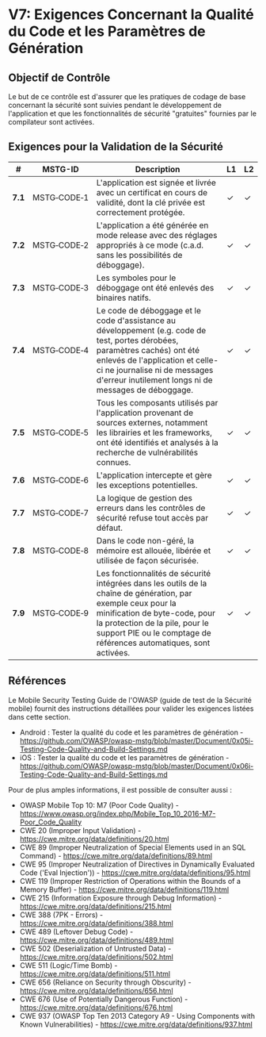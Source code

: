# V7: Exigences Concernant la Qualité du Code et les Paramètres de Génération

## Objectif de Contrôle

Le but de ce contrôle est d'assurer que les pratiques de codage de base concernant la sécurité sont suivies pendant le développement de l'application et que les fonctionnalités de sécurité "gratuites" fournies par le compilateur sont activées.

## Exigences pour la Validation de la Sécurité

| # | MSTG-ID | Description | L1 | L2 |
| --- | --- | --- | --- | --- |
| **7.1** | MSTG‑CODE‑1 | L'application est signée et livrée avec un certificat en cours de validité, dont la clé privée est correctement protégée. | ✓ | ✓ |
| **7.2** | MSTG‑CODE‑2 | L'application a été générée en mode release avec des réglages appropriés à ce mode (c.a.d. sans les possibilités de déboggage). | ✓ | ✓ |
| **7.3** | MSTG‑CODE‑3 | Les symboles pour le déboggage ont été enlevés des binaires natifs. | ✓ | ✓ |
| **7.4** | MSTG‑CODE‑4 | Le code de déboggage et le code d'assistance au développement (e.g. code de test, portes dérobées, paramètres cachés) ont été enlevés de l'application et celle-ci ne journalise ni de messages d'erreur inutilement longs ni de messages de déboggage. | ✓ | ✓ |
| **7.5** | MSTG‑CODE‑5 | Tous les composants utilisés par l'application provenant de sources externes, notamment les librairies et les frameworks, ont été identifiés et analysés à la recherche de vulnérabilités connues. | ✓ | ✓ |
| **7.6** | MSTG‑CODE‑6 | L'application intercepte et gère les exceptions potentielles.| ✓ | ✓ |
| **7.7** | MSTG‑CODE‑7 | La logique de gestion des erreurs dans les contrôles de sécurité refuse tout accès par défaut. | ✓ | ✓ |
| **7.8** | MSTG‑CODE‑8 | Dans le code non-géré, la mémoire est allouée, libérée et utilisée de façon sécurisée.  | ✓ | ✓ |
| **7.9** | MSTG‑CODE‑9 | Les fonctionnalités de sécurité intégrées dans les outils de la chaîne de génération, par exemple ceux pour la minification de byte-code, pour la protection de la pile, pour le support PIE ou le comptage de références automatiques, sont activées. | ✓ | ✓ |

<div style="page-break-after: always;" /></div>

## Références

Le Mobile Security Testing Guide de l'OWASP (guide de test de la Sécurité mobile) fournit des instructions détaillées pour valider les exigences listées dans cette section.

- Android : Tester la qualité du code et les paramètres de génération - <https://github.com/OWASP/owasp-mstg/blob/master/Document/0x05i-Testing-Code-Quality-and-Build-Settings.md>
- iOS : Tester la qualité du code et les paramètres de génération - <https://github.com/OWASP/owasp-mstg/blob/master/Document/0x06i-Testing-Code-Quality-and-Build-Settings.md>

Pour de plus amples informations, il est possible de consulter aussi :

- OWASP Mobile Top 10: M7 (Poor Code Quality) - <https://www.owasp.org/index.php/Mobile_Top_10_2016-M7-Poor_Code_Quality>
- CWE 20 (Improper Input Validation) - <https://cwe.mitre.org/data/definitions/20.html>
- CWE 89 (Improper Neutralization of Special Elements used in an SQL Command) - <https://cwe.mitre.org/data/definitions/89.html>
- CWE 95 (Improper Neutralization of Directives in Dynamically Evaluated Code ('Eval Injection')) - <https://cwe.mitre.org/data/definitions/95.html>
- CWE 119 (Improper Restriction of Operations within the Bounds of a Memory Buffer) - <https://cwe.mitre.org/data/definitions/119.html>
- CWE 215 (Information Exposure through Debug Information) - <https://cwe.mitre.org/data/definitions/215.html>
- CWE 388 (7PK - Errors) - <https://cwe.mitre.org/data/definitions/388.html>
- CWE 489 (Leftover Debug Code) - <https://cwe.mitre.org/data/definitions/489.html>
- CWE 502 (Deserialization of Untrusted Data) - <https://cwe.mitre.org/data/definitions/502.html>
- CWE 511 (Logic/Time Bomb) - <https://cwe.mitre.org/data/definitions/511.html>
- CWE 656 (Reliance on Security through Obscurity) - <https://cwe.mitre.org/data/definitions/656.html>
- CWE 676 (Use of Potentially Dangerous Function)  - <https://cwe.mitre.org/data/definitions/676.html>
- CWE 937 (OWASP Top Ten 2013 Category A9 - Using Components with Known Vulnerabilities) - <https://cwe.mitre.org/data/definitions/937.html>

